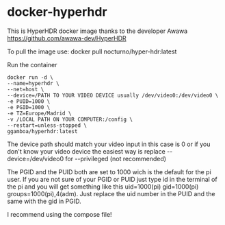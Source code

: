# docker-hyperhdr

This is HyperHDR docker image thanks to the developer Awawa https://github.com/awawa-dev/HyperHDR

To pull the image use: docker pull nocturno/hyper-hdr:latest

Run the container

```
docker run -d \
--name=hyperhdr \
--net=host \
--device=/PATH TO YOUR VIDEO DEVICE usually /dev/video0:/dev/video0 \
-e PUID=1000 \
-e PGID=1000 \
-e TZ=Europe/Madrid \
-v /LOCAL PATH ON YOUR COMPUTER:/config \
--restart=unless-stopped \
ggamboa/hyperhdr:latest
```
The device path should match your video input in this case is 0 or if you don't know your video device the easiest way is replace --device=/dev/video0 for --privileged (not recommended)

The PGID and the PUID both are set to 1000 wich is the default for the pi user. If you are not sure of your PGID or PUID just type id in the terminal of the pi and you will get something like this uid=1000(pi) gid=1000(pi) groups=1000(pi),4(adm). Just replace the uid number in the PUID and the same with the gid in PGID.

I recommend using the compose file!
